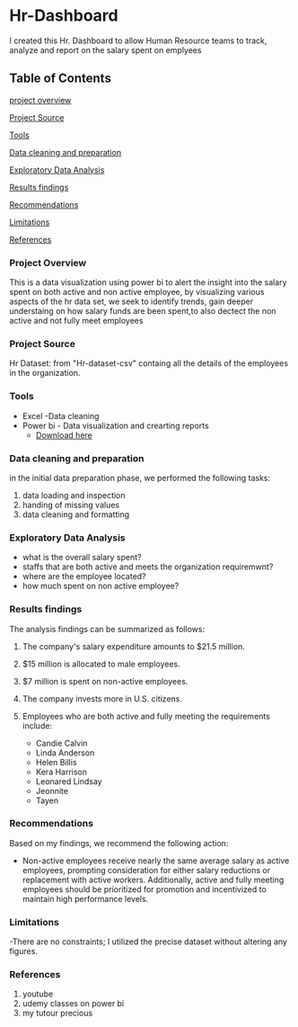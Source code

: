 # **Hr-Dashboard**

 I created this Hr. Dashboard to  allow Human Resource teams to track, analyze and report on the salary spent on emplyees
 
## **Table of Contents**

 [project overview](project-overview)
 
 [Project Source](Project-Source)
 
 [Tools](Tools)
 
 [Data cleaning and preparation](Data-cleaning-and-preparation)
 
 [Exploratory Data Analysis](Exploratory-Data-Analysis)
  
 [Results findings ](Results-findings )
   
 [Recommendations ](Recommendations)
    
 [Limitations](Limitations)
     
 [References](References)

### **Project Overview**

 This is a data visualization using power bi to alert the insight into the salary spent on both active and non active employee, by visualizing various aspects of the hr data set, we seek to identify trends, gain deeper understaing on how salary funds are been spent,to also dectect the non active and not fully meet employees
     
### **Project Source** 

 Hr Dataset: from "Hr-dataset-csv" containg all the details of the employees in the organization.
 
### **Tools**

- Excel -Data cleaning
- Power bi - Data visualization and crearting reports
   - [Download here](https://drive.google.com/drive/folders/1uv7sQbk31k0IOnBJWHx3f2gSRtck12qL?usp=sharing)

### **Data cleaning and preparation**

in the initial data preparation phase, we performed the following tasks:
1. data loading and inspection
2. handing of missing values
3. data cleaning and formatting

### **Exploratory Data Analysis**

- what is the overall salary spent?
- staffs that are both active and meets the organization requiremwnt?
- where are the employee located?
- how much spent on non active employee?

### **Results findings** 

 The analysis findings can be summarized as follows:

1. The company's salary expenditure amounts to $21.5 million.

2. $15 million is allocated to male employees.

3. $7 million is spent on non-active employees.

4. The company invests more in U.S. citizens.

5. Employees who are both active and fully meeting the requirements include:

    - Candie Calvin
    - Linda Anderson
    - Helen Billis
    - Kera Harrison
    - Leonared Lindsay
    - Jeonnite
    - Tayen

### **Recommendations** 

 Based on my findings, we recommend the following action:
 
- Non-active employees receive nearly the same average salary as active employees, prompting consideration for either salary reductions or replacement with active workers. Additionally, active and fully meeting employees should be prioritized for promotion and incentivized to maintain high performance levels.

### **Limitations**
-There are no constraints; I utilized the precise dataset without altering any figures.

### **References**

1. youtube
2. udemy classes on power bi
3. my tutour precious


